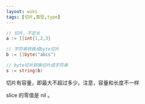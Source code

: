 ```yaml
---
layout: wiki
tags: [切片,类型,type]
---
```


```go
// 切片，不定长
a := []int{1,2,3}

// 字符串转换成byte切片
b := []byte("abcs")

// byte切片转换切片成字符串
s := string(b)
```

切片有容量，即最大不超过多少。注意，容量和长度不一样

slice 的零值是 nil 。